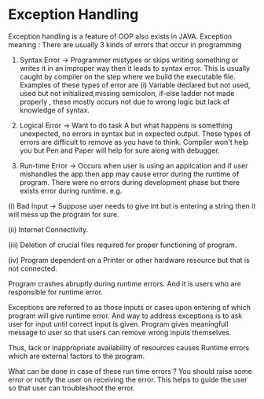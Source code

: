 # Exception Handling 

Exception handling is a feature of OOP also exists in JAVA.
Exception meaning : 
There are usually 3 kinds of errors that occur in programming
1. Syntax Error -> Programmer mistypes or skips writing something or writes it in an improper way then it leads to
syntax error. This is usually caught by compiler on the step where we build the executable file.
Examples of these types of error are (i) Variable declared but not used, used but not initialized,missing semicolon,
if-else ladder not made properly , these mostly occurs not due to wrong logic but lack of knowledge of syntax.      

2. Logical Error -> Want to do task A but what happens is something unexpected, no errors in syntax but in expected
    output. These types of errors are difficult to remove as you have to think. Compiler won't help you but Pen and Paper
    will help for sure along with debugger.

3. Run-time Error -> Occurs when user is using an application and if user mishandles the app then app may 
cause error during the runtime of program. There were no errors during development phase but there exists error during
runtime.
e.g.

(i) Bad Input -> Suppose user needs to give int but is entering a string then it will mess up the program for sure.

(ii) Internet Connectivity.

(iii) Deletion of crucial files required for proper functioning of program.

(iv) Program dependent on a Printer or other hardware resource but that is not connected.

Program crashes abruptly during runtime errors. And it is users who are responsible for runtime error.

Exceptions are referred to as those inputs or cases upon entering of which program will give runtime error.
And way to address exceptions is to ask user for input until correct input is given.
Program gives meaningfull message to user so that users can remove wrong inputs themselves.

Thus, lack or inappropriate availability of resources causes Runtime errors which are external factors to the program.

What can be done in case of these run time errors ? You should raise some error or notify the user on receiving the error. This helps to guide the user so that user can troubleshoot the error.
